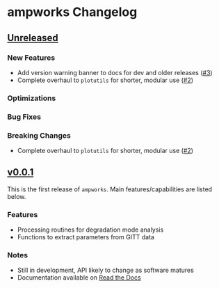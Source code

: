 # ampworks Changelog

## [Unreleased](https://github.com/NREL/ampworks)

### New Features
- Add version warning banner to docs for dev and older releases ([#3](https://github.com/NREL/ampworks/pull/3))
- Complete overhaul to `plotutils` for shorter, modular use ([#2](https://github.com/NREL/ampworks/pull/2))

### Optimizations

### Bug Fixes

### Breaking Changes
- Complete overhaul to `plotutils` for shorter, modular use ([#2](https://github.com/NREL/ampworks/pull/2))

## [v0.0.1](https://github.com/NREL/ampworks/tree/v0.0.1)
This is the first release of `ampworks`. Main features/capabilities are listed below.

### Features
- Processing routines for degradation mode analysis
- Functions to extract parameters from GITT data

### Notes
- Still in development, API likely to change as software matures
- Documentation available on [Read the Docs](https://ampworks.readthedocs.io/)
